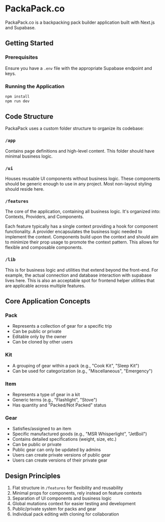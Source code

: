 # PackaPack.co

PackaPack.co is a backpacking pack builder application built with Next.js and Supabase.

## Getting Started

### Prerequisites

Ensure you have a `.env` file with the appropriate Supabase endpoint and keys.

### Running the Application

```bash
npm install
npm run dev
```

## Code Structure

PackaPack uses a custom folder structure to organize its codebase:

### `/app`
Contains page definitions and high-level content. This folder should have minimal business logic.

### `/ui`
Houses reusable UI components without business logic. These components should be generic enough to use in any project. Most non-layout styling should reside here.

### `/features`
The core of the application, containing all business logic. It's organized into: Contexts, Providers, and Components.

Each feature typically has a single context providing a hook for component functionality. A provider encapsulates the business logic needed to implement the context. Components build upon the context and should aim to minimize their prop usage to promote the context pattern. This allows for flexible and composable components.

### `/lib`
This is for business logic and utilities that extend beyond the front-end. For example, the actual connection and database interaction with supabase lives here. This is also an acceptable spot for frontend helper utilities that are applicable across multiple features. 

## Core Application Concepts

### Pack
- Represents a collection of gear for a specific trip
- Can be public or private
- Editable only by the owner
- Can be cloned by other users

### Kit
- A grouping of gear within a pack (e.g., "Cook Kit", "Sleep Kit")
- Can be used for categorization (e.g., "Miscellaneous", "Emergency")

### Item
- Represents a type of gear in a kit
- Generic terms (e.g., "Flashlight", "Stove")
- Has quantity and "Packed/Not Packed" status

### Gear
- Satisfies/assigned to an item
- Specific manufactured goods (e.g., "MSR Whisperlight", "JetBoil")
- Contains detailed specifications (weight, size, etc.)
- Can be public or private
- Public gear can only be updated by admins
- Users can create private versions of public gear
- Users can create versions of their private gear

## Design Principles

1. Flat structure in `/features` for flexibility and reusability
2. Minimal props for components, rely instead on feature contexts
3. Separation of UI components and business logic
4. Global mutations context for easier testing and development
5. Public/private system for packs and gear
6. Individual pack editing with cloning for collaboration
